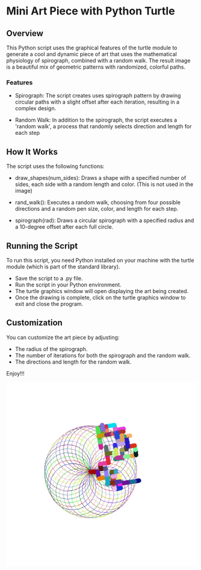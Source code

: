 # Mini Art Piece with Python Turtle

## Overview
This Python script uses the graphical features of the turtle module to generate a cool and  dynamic piece of art that uses the mathematical physiology of spirograph, combined with a random walk. The result image is a beautiful mix of geometric patterns with randomized, colorful paths.

### Features

- Spirograph: The script creates uses spirograph pattern by drawing circular paths with a slight offset after each iteration, resulting in a complex design.

- Random Walk: In addition to the spirograph, the script executes a 'random walk', a process that randomly selects direction and length for each step


## How It Works

The script uses the following functions:

- draw_shapes(num_sides): Draws a shape with a specified number of sides, each side with a random length and color. (This is not used in the image)

- rand_walk(): Executes a random walk, choosing from four possible directions and a random pen size, color, and length for each step.

- spirograph(rad): Draws a circular spirograph with a specified radius and a 10-degree offset after each full circle.

## Running the Script

To run this script, you need Python installed on your machine with the turtle module (which is part of the standard library).

- Save the script to a .py file.
- Run the script in your Python environment.
- The turtle graphics window will open displaying the art being created.
- Once the drawing is complete, click on the turtle graphics window to exit and close the program.

## Customization

You can customize the art piece by adjusting:

- The radius of the spirograph.
- The number of iterations for both the spirograph and the random walk.
- The directions and length for the random walk.

Enjoy!!!

![Spirograph with random walk](image.jpg)